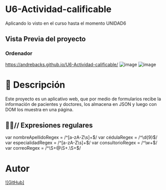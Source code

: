 # U6-Actividad-calificable
Aplicando lo visto en el curso hasta el momento UNIDAD6

## Vista Previa del proyecto
### Ordenador
https://andrebacks.github.io/U6-Actividad-calificable/
![image](https://github.com/AndreBacks/U6-Actividad-calificable/assets/131099065/5f27521b-93ae-4701-88b1-6df96393a1de)
![image](https://github.com/AndreBacks/U6-Actividad-calificable/assets/131099065/052e971c-6d2b-402b-908e-f785603a0d0f)



# 📝 Descripción

Este proyecto es un aplicativo web, que por medio de formularios recibe la información de pacientes y doctores, los almacena en JSON y luego con DOM los muestra en una página.




## 👩‍💻// Expresiones regulares

var nombreApellidoRegex = /^[a-zA-Z\s]+$/
var cédulaRegex = /^\d{9}$/
var especialidadRegex = /^[a-zA-Z\s]+$/
var consultorioRegex = /^\w+$/
var correoRegex = /^\S+@\S+\.\S+$/





# Autor

[![GitHub]](https://github.com/AndreBacks)

